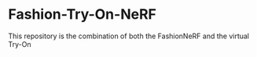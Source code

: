 # Fashion-Try-On-NeRF
This repository is the combination of both the FashionNeRF and the virtual Try-On
